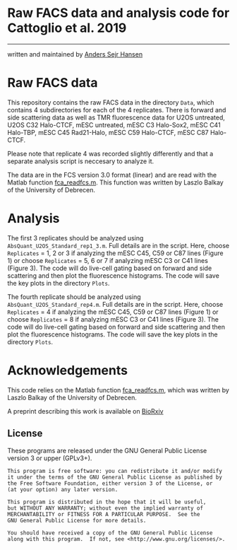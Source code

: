 # Raw FACS data and analysis code for Cattoglio et al. 2019
--------------------------
written and maintained by
[Anders Sejr Hansen](https://anderssejrhansen.wordpress.com/)

# Raw FACS data
This repository contains the raw FACS data in the directory `Data`,
which contains 4 subdirectories for each of the 4 replicates. There is
forward and side scattering data as well as TMR fluorescence data for
U2OS untreated, U2OS C32 Halo-CTCF, mESC untreated, mESC C3 Halo-Sox2,
mESC C41 Halo-TBP, mESC C45 Rad21-Halo, mESC C59 Halo-CTCF, mESC C87
Halo-CTCF.

Please note that replicate 4 was recorded slightly differently and
that a separate analysis script is neccesary to analyze it.

The data are in the FCS version 3.0 format (linear) and are read with
the Matlab function
[fca_readfcs.m](https://www.mathworks.com/matlabcentral/fileexchange/9608-fca_readfcs). This
function was written by Laszlo Balkay of the University of Debrecen.

# Analysis
The first 3 replicates should be analyzed using
`AbsQuant_U2OS_Standard_rep1_3.m`. Full details are in the
script. Here, choose `Replicates` = 1, 2 or 3 if analyzing the mESC
C45, C59 or C87 lines (Figure 1) or choose `Replicates` = 5, 6 or 7 if
analyzing mESC C3 or C41 lines (Figure 3). The code will do live-cell
gating based on forward and side scattering and then plot the
fluorescence histograms.
The code will save the key plots in the directory `Plots`.

The fourth replicate should be analyzed using
`AbsQuant_U2OS_Standard_rep4.m`. Full details are in the
script. Here, choose `Replicates` = 4 if analyzing the mESC
C45, C59 or C87 lines (Figure 1) or choose `Replicates` = 8 if
analyzing mESC C3 or C41 lines (Figure 3). The code will do live-cell
gating based on forward and side scattering and then plot the
fluorescence histograms.
The code will save the key plots in the directory `Plots`.

# Acknowledgements
This code relies on the Matlab function
[fca_readfcs.m](https://www.mathworks.com/matlabcentral/fileexchange/9608-fca_readfcs), which
was written by Laszlo Balkay of the University of Debrecen.

A preprint describing this work is available on [BioRxiv](https://www.biorxiv.org/content/10.1101/370650v2)

## License
These programs are released under the GNU General Public License version 3 or upper (GPLv3+).

    This program is free software: you can redistribute it and/or modify
    it under the terms of the GNU General Public License as published by
    the Free Software Foundation, either version 3 of the License, or
    (at your option) any later version.

    This program is distributed in the hope that it will be useful,
    but WITHOUT ANY WARRANTY; without even the implied warranty of
    MERCHANTABILITY or FITNESS FOR A PARTICULAR PURPOSE.  See the
    GNU General Public License for more details.

    You should have received a copy of the GNU General Public License
    along with this program.  If not, see <http://www.gnu.org/licenses/>.

